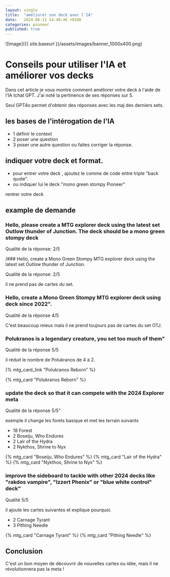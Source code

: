 ```yaml
---
layout: single
title:  "améliorer son deck avec l'IA"
date:   2024-06-11 14:40:46 +0100
categories: pioneer
published: true
---
```

![Image]({{ site.baseurl }}/assets/images/banner_1000x400.png)

# Conseils pour utiliser l'IA et améliorer vos decks

Dans cet article je vous montre comment améliorer votre deck à l'aide de l'IA tchat GPT. J'ai noté la pertinence de ses réponses sur 5.

Seul GPT4o permet d'obtenir des réponses avec les maj des derniers sets.

## les bases de l'intérogation de l'IA

- 1 définir le context
- 2 poser une question
- 3 poser une autre question ou faites corriger la réponse.

## indiquer votre deck et format.

- pour entrer votre deck , ajoutez le comme de code entre triple "back quote".
- ou indiquer lui le deck "mono green stompy Pioneer"


rentrer votre deck 

## example de demande

### Hello, please create a MTG explorer deck using the latest set Outlow thunder of Junction. The deck should be a mono green stompy deck

Qualité de la réponse: 2/5

/### Hello, create a Mono Green Stompy MTG explorer deck using the latest set Outlow thunder of Junction.

Qualité de la réponse: 2/5

il ne prend pas de cartes du set.

### Hello, create a Mono Green Stompy MTG explorer deck using deck since 2022".

Qualité de la réponse 4/5

C'est beaucoup mieux mais il ne prend toujours pas de cartes du set OTJ.

### Polukranos is a legendary creature, you set too much of them"

Qualité de la réponse 5/5

il réduit le nombre de Polukranos de 4 à 2.

{% mtg_card_link "Polukranos Reborn" %}

{% mtg_card "Polukranos Reborn" %}

### update the deck so that it can compete with the 2024 Explorer meta

Qualité de la réponse 5/5"

exemple il change les forets basique et met les terrain suivants

- 18 Forest
- 2 Boseiju, Who Endures
- 2 Lair of the Hydra
- 2 Nykthos, Shrine to Nyx

<div class="mtg-card-container">
  {% mtg_card "Boseiju, Who Endures" %}
  {% mtg_card "Lair of the Hydra" %}
  {% mtg_card "Nykthos, Shrine to Nyx" %}
</div>

### improve the sideboard to tackle with other 2024 decks like "rakdos vampire", "Izzert Phenix" or "blue white control" deck"

Qualité 5/5

il ajoute les cartes suivantes et explique pourquoi.

- 2 Carnage Tyrant
- 3 Pithing Needle

<div class="mtg-card-container">
  {% mtg_card "Carnage Tyrant" %}
  {% mtg_card "Pithing Needle" %}
</div>


## Conclusion

C'est un bon moyen de découvrir de nouvelles cartes ou idée, mais il ne révolutionnera pas la meta !
